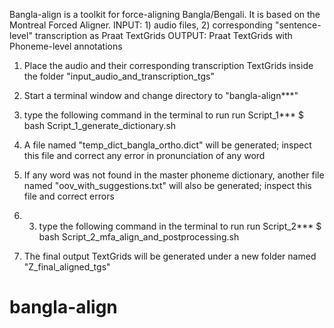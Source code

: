Bangla-align is a toolkit for force-aligning Bangla/Bengali. It is based on the Montreal Forced Aligner. 
INPUT: 1) audio files, 2) corresponding "sentence-level" transcription as Praat TextGrids 
OUTPUT: Praat TextGrids with Phoneme-level annotations

1. Place the audio and their corresponding transcription TextGrids inside the folder "input_audio_and_transcription_tgs"

2. Start a terminal window and change directory to "bangla-align***"

3. type the following command in the terminal to run run Script_1***
    $ bash Script_1_generate_dictionary.sh

4. A file named "temp_dict_bangla_ortho.dict" will be generated; inspect this file and correct any error in pronunciation of any word

5. If any word was not found in the master phoneme dictionary, another file named "oov_with_suggestions.txt" will also be generated; inspect this file and correct errors

6. 3. type the following command in the terminal to run run Script_2***
    $ bash Script_2_mfa_align_and_postprocessing.sh

7. The final output TextGrids will be generated under a new folder named "Z_final_aligned_tgs"


# bangla-align
